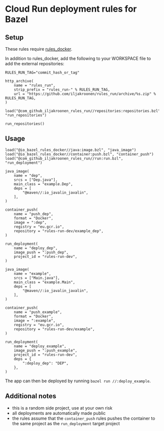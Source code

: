 # Cloud Run deployment rules for Bazel

## Setup

These rules require [rules_docker](https://github.com/bazelbuild/rules_docker).

In addition to rules_docker, add the following to your WORKSPACE file to add the external repositories:
```
RULES_RUN_TAG="commit_hash_or_tag"

http_archive(
    name = "rules_run",
    strip_prefix = "rules_run-" % RULES_RUN_TAG,
    url = "https://github.com/iljakroonen/rules_run/archive/%s.zip" % RULES_RUN_TAG,
)

load("@com_github_iljakroonen_rules_run//repositories:repositories.bzl", "run_repositories")

run_repositories()
```

## Usage

```
load("@io_bazel_rules_docker//java:image.bzl", "java_image")
load("@io_bazel_rules_docker//container:push.bzl", "container_push")
load("@com_github_iljakroonen_rules_run//run:run.bzl", "run_deployment")

java_image(
    name = "dep",
    srcs = ["Dep.java"],
    main_class = "example.Dep",
    deps = [
        "@maven//:io_javalin_javalin",
    ],
)

container_push(
    name = "push_dep",
    format = "Docker",
    image = ":dep",
    registry = "eu.gcr.io",
    repository = "rules-run-dev/example_dep",
)

run_deployment(
    name = "deploy_dep",
    image_push = ":push_dep",
    project_id = "rules-run-dev",
)

java_image(
    name = "example",
    srcs = ["Main.java"],
    main_class = "example.Main",
    deps = [
        "@maven//:io_javalin_javalin",
    ],
)

container_push(
    name = "push_example",
    format = "Docker",
    image = ":example",
    registry = "eu.gcr.io",
    repository = "rules-run-dev/example",
)

run_deployment(
    name = "deploy_example",
    image_push = ":push_example",
    project_id = "rules-run-dev",
    deps = {
        ":deploy_dep": "DEP",
    },
)
```

The app can then be deployed by running `bazel run //:deploy_example`.

## Additional notes

- this is a random side project, use at your own risk
- all deployments are automatically made public
- the rules assume that the `container_push` rules pushes the container to the same project as the `run_deployment`
target project

